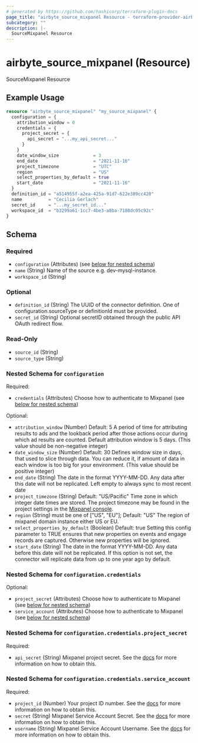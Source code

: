 ```yaml
---
# generated by https://github.com/hashicorp/terraform-plugin-docs
page_title: "airbyte_source_mixpanel Resource - terraform-provider-airbyte"
subcategory: ""
description: |-
  SourceMixpanel Resource
---
```


# airbyte_source_mixpanel (Resource)

SourceMixpanel Resource

## Example Usage

```terraform
resource "airbyte_source_mixpanel" "my_source_mixpanel" {
  configuration = {
    attribution_window = 0
    credentials = {
      project_secret = {
        api_secret = "...my_api_secret..."
      }
    }
    date_window_size             = 3
    end_date                     = "2021-11-16"
    project_timezone             = "UTC"
    region                       = "US"
    select_properties_by_default = true
    start_date                   = "2021-11-16"
  }
  definition_id = "a514955f-a2ea-425a-91d7-622e389cc420"
  name          = "Cecilia Gerlach"
  secret_id     = "...my_secret_id..."
  workspace_id  = "b3299a61-1cc7-4be3-a8ba-7188dc05c92c"
}
```

<!-- schema generated by tfplugindocs -->
## Schema

### Required

- `configuration` (Attributes) (see [below for nested schema](#nestedatt--configuration))
- `name` (String) Name of the source e.g. dev-mysql-instance.
- `workspace_id` (String)

### Optional

- `definition_id` (String) The UUID of the connector definition. One of configuration.sourceType or definitionId must be provided.
- `secret_id` (String) Optional secretID obtained through the public API OAuth redirect flow.

### Read-Only

- `source_id` (String)
- `source_type` (String)

<a id="nestedatt--configuration"></a>
### Nested Schema for `configuration`

Required:

- `credentials` (Attributes) Choose how to authenticate to Mixpanel (see [below for nested schema](#nestedatt--configuration--credentials))

Optional:

- `attribution_window` (Number) Default: 5
A period of time for attributing results to ads and the lookback period after those actions occur during which ad results are counted. Default attribution window is 5 days. (This value should be non-negative integer)
- `date_window_size` (Number) Default: 30
Defines window size in days, that used to slice through data. You can reduce it, if amount of data in each window is too big for your environment. (This value should be positive integer)
- `end_date` (String) The date in the format YYYY-MM-DD. Any data after this date will not be replicated. Left empty to always sync to most recent date
- `project_timezone` (String) Default: "US/Pacific"
Time zone in which integer date times are stored. The project timezone may be found in the project settings in the <a href="https://help.mixpanel.com/hc/en-us/articles/115004547203-Manage-Timezones-for-Projects-in-Mixpanel">Mixpanel console</a>.
- `region` (String) must be one of ["US", "EU"]; Default: "US"
The region of mixpanel domain instance either US or EU.
- `select_properties_by_default` (Boolean) Default: true
Setting this config parameter to TRUE ensures that new properties on events and engage records are captured. Otherwise new properties will be ignored.
- `start_date` (String) The date in the format YYYY-MM-DD. Any data before this date will not be replicated. If this option is not set, the connector will replicate data from up to one year ago by default.

<a id="nestedatt--configuration--credentials"></a>
### Nested Schema for `configuration.credentials`

Optional:

- `project_secret` (Attributes) Choose how to authenticate to Mixpanel (see [below for nested schema](#nestedatt--configuration--credentials--project_secret))
- `service_account` (Attributes) Choose how to authenticate to Mixpanel (see [below for nested schema](#nestedatt--configuration--credentials--service_account))

<a id="nestedatt--configuration--credentials--project_secret"></a>
### Nested Schema for `configuration.credentials.project_secret`

Required:

- `api_secret` (String) Mixpanel project secret. See the <a href="https://developer.mixpanel.com/reference/project-secret#managing-a-projects-secret">docs</a> for more information on how to obtain this.


<a id="nestedatt--configuration--credentials--service_account"></a>
### Nested Schema for `configuration.credentials.service_account`

Required:

- `project_id` (Number) Your project ID number. See the <a href="https://help.mixpanel.com/hc/en-us/articles/115004490503-Project-Settings#project-id">docs</a> for more information on how to obtain this.
- `secret` (String) Mixpanel Service Account Secret. See the <a href="https://developer.mixpanel.com/reference/service-accounts">docs</a> for more information on how to obtain this.
- `username` (String) Mixpanel Service Account Username. See the <a href="https://developer.mixpanel.com/reference/service-accounts">docs</a> for more information on how to obtain this.


